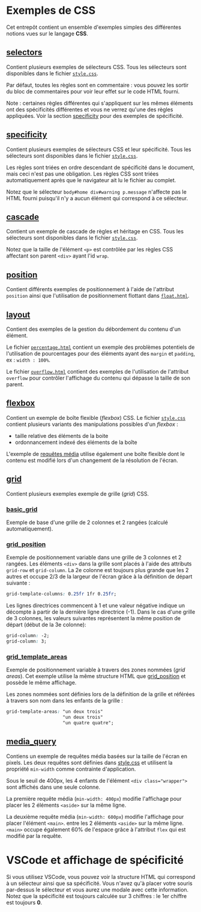 # Exemples de CSS

Cet entrepôt contient un ensemble d'exemples simples des différentes notions vues sur le langage **CSS**.

## [selectors](./selectors/)

Contient plusieurs exemples de sélecteurs CSS. Tous les sélecteurs sont disponibles dans le fichier [`style.css`](./selectors/style.css). 

Par défaut, toutes les règles sont en commentaire : vous pouvez les sortir du bloc de commentaires pour voir leur effet sur le code HTML fourni.

Note : certaines règles différentes qui s'appliquent sur les mêmes éléments ont des spécificités différentes et vous ne verrez qu'une des règles appliquées. Voir la section [specificity](#specificity) pour des exemples de spécificité.
## [specificity](./specificity/)

Contient plusieurs exemples de sélecteurs CSS et leur spécificité. Tous les sélecteurs sont disponibles dans le fichier [`style.css`](./specificity/style.css). 

Les règles sont triées en ordre descendant de spécificité dans le document, mais ceci n'est pas une obligation. Les règles CSS sont triées automatiquement après que le navigateur ait lu le fichier au complet.

Notez que le sélecteur `body#home div#warning p.message` n'affecte pas le HTML fourni puisqu'il n'y a aucun élément qui correspond à ce sélecteur.

## [cascade](./cascade/)

Contient un exemple de cascade de règles et héritage en CSS. Tous les sélecteurs sont disponibles dans le fichier [`style.css`](./cascade/style.css). 

Notez que la taille de l'élément `<p>` est contrôlée par les règles CSS affectant son parent `<div>` ayant l'id `wrap`.

## [position](./position/)

Contient différents exemples de positionnement à l'aide de l'attribut `position` ainsi que l'utilisation de positionnement flottant dans [`float.html`](./position/float.html).

## [layout](./layout/)

Contient des exemples de la gestion du débordement du contenu d'un élément.

Le fichier [`percentage.html`](./layout/percentage.html) contient un exemple des problèmes potentiels de l'utilisation de pourcentages pour des éléments ayant des `margin` et `padding`, ex : `width : 100%`.

Le fichier [`overflow.html`](./layout/overflow.html) contient des exemples de l'utilisation de l'attribut `overflow` pour contrôler l'affichage du contenu qui dépasse la taille de son parent.

## [flexbox](./flexbox/)

Contient un exemple de boîte flexible (_flexbox_) CSS. Le fichier [`style.css`](./flexbox/style.css) contient plusieurs variants des manipulations possibles d'un _flexbox_ : 
- taille relative des éléments de la boite
- ordonnancement indexé des éléments de la boîte 

L'exemple de [requêtes média](./media_query/style.css) utilise également une boîte flexible dont le contenu est modifié lors d'un changement de la résolution de l'écran.

## [grid](./grid/)

Contient plusieurs exemples exemple de grille (_grid_) CSS.

### [basic_grid](./grid/basic_grid/)

Exemple de base d'une grille de 2 colonnes et 2 rangées (calculé automatiquement).

### [grid_position](./grid/grid_position/)

Exemple de positionnement variable dans une grille de 3 colonnes et 2 rangées. 
Les éléments `<div>` dans la grille sont placés à l'aide des attributs `grid-row` et `grid-column`.
La 2e colonne est toujours plus grande que les 2 autres et occupe 2/3 de la largeur de l'écran grâce à la définition de départ suivante :
```css
grid-template-columns: 0.25fr 1fr 0.25fr;
````

Les lignes directrices commencent à 1 et une valeur négative indique un décompte à partir de la dernière ligne directrice (-1). Dans le cas d'une grille de 3 colonnes, les valeurs suivantes représentent la même position de départ (début de la 3e colonne):
```css
grid-column: -2;
grid-column: 3;
```

### [grid_template_areas](./grid/grid_template_areas/)

Exemple de positionnement variable à travers des zones nommées (_grid areas_). Cet exemple utilise la même structure HTML que [grid_position](#gridposition) et possède le même affichage.

Les zones nommées sont définies lors de la définition de la grille et référées à travers son nom dans les enfants de la grille :
```css
grid-template-areas: "un deux trois"
                     "un deux trois"
                     "un quatre quatre";
```

## [media_query](./media_query/)

Contiens un exemple de requêtes média basées sur la taille de l'écran en pixels. Les deux requêtes sont définies dans [style.css](./media_query/style.css) et utilisent la propriété `min-width` comme contrainte d'application.

Sous le seuil de 400px, les 4 enfants de l'élément `<div class="wrapper">` sont affichés dans une seule colonne.

La première requête média (`min-width: 400px`) modifie l'affichage pour placer les 2 éléments `<aside>` sur la même ligne.

La deuxième requête média (`min-width: 600px`) modifie l'affichage pour placer l'élément `<main>`. entre les 2 éléments `<aside>` sur la même ligne. `<main>` occupe également 60% de l'espace grâce à l'attribut `flex` qui est modifié par la requête.

# VSCode et affichage de spécificité

Si vous utilisez VSCode, vous pouvez voir la structure HTML qui correspond à un sélecteur ainsi que sa spécificité. Vous n'avez qu'à placer votre souris par-dessus le sélecteur et vous aurez une modale avec cette information. Notez que la spécificité est toujours calculée sur 3 chiffres : le 1er chiffre est toujours **0**.